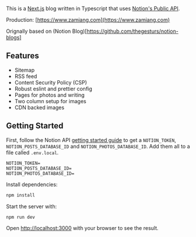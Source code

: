 This is a [Next.js](https://nextjs.org/) blog written in Typescript that uses [Notion's Public API](https://developers.notion.com).

Production: [https://www.zamiang.com](https://www.zamiang.com)

Orignally based on (Notion Blog)[https://github.com/thegesturs/notion-blogs]

## Features

- Sitemap
- RSS feed
- Content Security Policy (CSP)
- Robust eslint and prettier config
- Pages for photos and writing
- Two column setup for images
- CDN backed images

## Getting Started

First, follow the Notion API [getting started guide](https://developers.notion.com/docs/getting-started) to get a `NOTION_TOKEN`, `NOTION_POSTS_DATABASE_ID` and `NOTION_PHOTOS_DATABASE_ID`. Add them all to a file called `.env.local`.

```
NOTION_TOKEN=
NOTION_POSTS_DATABASE_ID=
NOTION_PHOTOS_DATABASE_ID=
```

Install dependencies:

```bash
npm install
```

Start the server with:

```bash
npm run dev
```

Open [http://localhost:3000](http://localhost:3000) with your browser to see the result.
